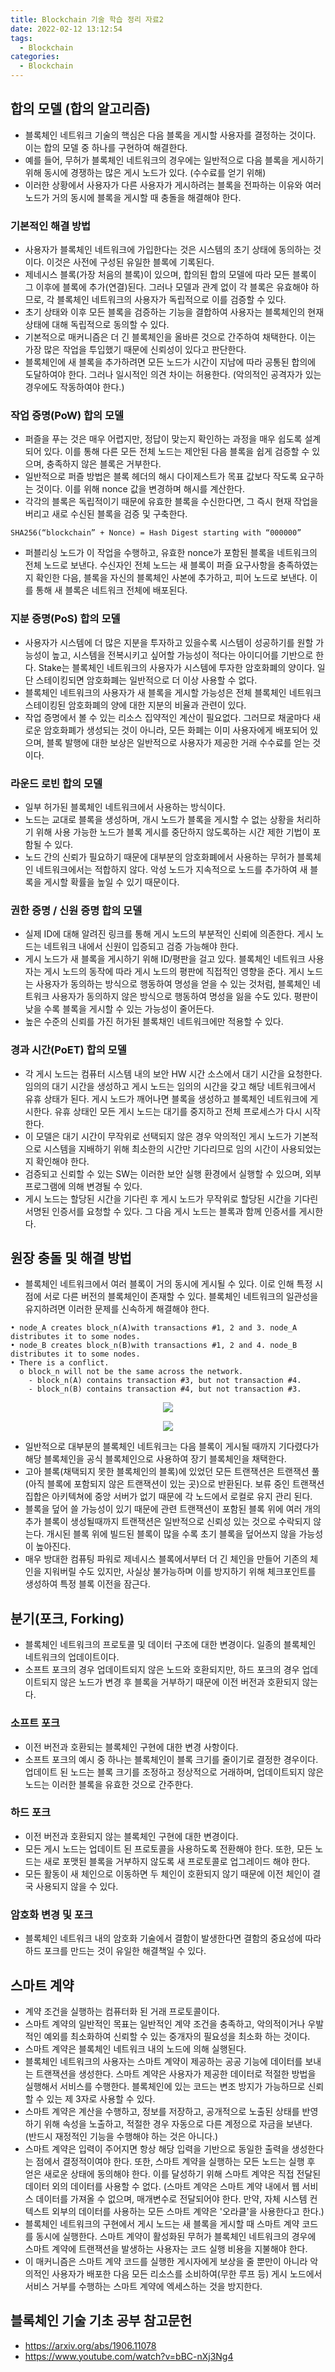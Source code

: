 ```yaml
---
title: Blockchain 기술 학습 정리 자료2
date: 2022-02-12 13:12:54
tags:
  - Blockchain
categories:
  - Blockchain
---
```


## 합의 모델 (합의 알고리즘)

- 블록체인 네트워크 기술의 핵심은 다음 블록을 게시할 사용자를 결정하는 것이다. 이는 합의 모델 중 하나를 구현하여 해결한다.
- 예를 들어, 무허가 블록체인 네트워크의 경우에는 일반적으로 다음 블록을 게시하기 위해 동시에 경쟁하는 많은 게시 노드가 있다. (수수료를 얻기 위해)
- 이러한 상황에서 사용자가 다른 사용자가 게시하려는 블록을 전파하는 이유와 여러 노드가 거의 동시에 블록을 게시할 때 충돌을 해결해야 한다.

### 기본적인 해결 방법

- 사용자가 블록체인 네트워크에 가입한다는 것은 시스템의 초기 상태에 동의하는 것이다. 이것은 사전에 구성된 유일한 블록에 기록된다.
- 제네시스 블록(가장 처음의 블록)이 있으며, 합의된 합의 모델에 따라 모든 블록이 그 이후에 블록에 추가(연결)된다. 그러나 모델과 관계 없이 각 블록은 유효해야 하므로, 각 블록체인 네트워크의 사용자가 독립적으로 이를 검증할 수 있다.
- 초기 상태와 이후 모든 블록을 검증하는 기능을 결합하여 사용자는 블록체인의 현재 상태에 대해 독립적으로 동의할 수 있다.
- 기본적으로 매커니즘은 더 긴 블록체인을 올바른 것으로 간주하여 채택한다. 이는 가장 많은 작업을 투입했기 때문에 신뢰성이 있다고 판단한다.
- 블록체인에 새 블록을 추가하려면 모든 노드가 시간이 지남에 따라 공통된 합의에 도달하여야 한다. 그러나 일시적인 의견 차이는 허용한다. (악의적인 공격자가 있는 경우에도 작동하여야 한다.)

### 작업 증명(PoW) 합의 모델

- 퍼즐을 푸는 것은 매우 어렵지만, 정답이 맞는지 확인하는 과정을 매우 쉽도록 설계되어 있다. 이를 통해 다른 모든 전체 노드는 제안된 다음 블록을 쉽게 검증할 수 있으며, 충족하지 않은 블록은 거부한다.
- 일반적으로 퍼즐 방법은 블록 헤더의 해시 다이제스트가 목표 값보다 작도록 요구하는 것이다. 이를 위해 nonce 값을 변경하며 해시를 계산한다.
- 각각의 블록은 독립적이기 때문에 유효한 블록을 수신한다면, 그 즉시 현재 작업을 버리고 새로 수신된 블록을 검증 및 구축한다.

```
SHA256(“blockchain” + Nonce) = Hash Digest starting with “000000”
```

- 퍼블리싱 노드가 이 작업을 수행하고, 유효한 nonce가 포함된 블록을 네트워크의 전체 노드로 보낸다. 수신자인 전체 노드는 새 블록이 퍼즐 요구사항을 충족하였는지 확인한 다음, 블록을 자신의 블록체인 사본에 추가하고, 피어 노드로 보낸다. 이를 통해 새 블록은 네트워크 전체에 배포된다.

### 지분 증명(PoS) 합의 모델

- 사용자가 시스템에 더 많은 지분을 투자하고 있을수록 시스템이 성공하기를 원할 가능성이 높고, 시스템을 전복시키고 싶어할 가능성이 적다는 아이디어를 기반으로 한다. Stake는 블록체인 네트워크의 사용자가 시스템에 투자한 암호화폐의 양이다. 일단 스테이킹되면 암호화폐는 일반적으로 더 이상 사용할 수 없다.
- 블록체인 네트워크의 사용자가 새 블록을 게시할 가능성은 전체 블록체인 네트워크 스테이킹된 암호화폐의 양에 대한 지분의 비율과 관련이 있다.
- 작업 증명에서 볼 수 있는 리소스 집약적인 계산이 필요없다. 그러므로 채굴마다 새로운 암호화폐가 생성되는 것이 아니라, 모든 화폐는 이미 사용자에게 배포되어 있으며, 블록 발행에 대한 보상은 일반적으로 사용자가 제공한 거래 수수료를 얻는 것이다.

### 라운드 로빈 합의 모델

- 일부 허가된 블록체인 네트워크에서 사용하는 방식이다.
- 노드는 교대로 블록을 생성하며, 개시 노드가 블록을 게시할 수 없는 상황을 처리하기 위해 사용 가능한 노드가 블록 게시를 중단하지 않도록하는 시간 제한 기법이 포함될 수 있다.
- 노드 간의 신뢰가 필요하기 때문에 대부분의 암호화폐에서 사용하는 무허가 블록체인 네트워크에서는 적합하지 않다. 악성 노드가 지속적으로 노드를 추가하여 새 블록을 게시할 확률을 높일 수 있기 때문이다.

### 권한 증명 / 신원 증명 합의 모델

- 실제 ID에 대해 알려진 링크를 통해 게시 노드의 부분적인 신뢰에 의존한다. 게시 노드는 네트워크 내에서 신원이 입증되고 검증 가능해야 한다.
- 게시 노드가 새 블록을 게시하기 위해 ID/평판을 걸고 있다. 블록체인 네트워크 사용자는 게시 노드의 동작에 따라 게시 노드의 평판에 직접적인 영향을 준다. 게시 노드는 사용자가 동의하는 방식으로 행동하여 명성을 얻을 수 있는 것처럼, 블록체인 네트워크 사용자가 동의하지 않은 방식으로 행동하여 명성을 잃을 수도 있다. 평판이 낮을 수록 블록을 게시할 수 있는 가능성이 줄어든다.
- 높은 수준의 신뢰를 가진 허가된 블록채인 네트워크에만 적용할 수 있다.

### 경과 시간(PoET) 합의 모델

- 각 게시 노드는 컴퓨터 시스템 내의 보안 HW 시간 소스에서 대기 시간을 요청한다. 임의의 대기 시간을 생성하고 게시 노드는 임의의 시간을 갖고 해당 네트워크에서 유휴 상태가 된다. 게시 노드가 깨어나면 블록을 생성하고 블록체인 네트워크에 게시한다. 유휴 상태인 모든 게시 노드는 대기를 중지하고 전체 프로세스가 다시 시작한다.
- 이 모델은 대기 시간이 무작위로 선택되지 않은 경우 악의적인 게시 노드가 기본적으로 시스템을 지배하기 위해 최소한의 시간만 기다리므로 임의 시간이 사용되었는지 확인해야 한다.
- 검증되고 신뢰할 수 있는 SW는 이러한 보안 실행 환경에서 실행할 수 있으며, 외부 프로그램에 의해 변경될 수 있다.
- 게시 노드는 할당된 시간을 기다린 후 게시 노드가 무작위로 할당된 시간을 기다린 서명된 인증서를 요청할 수 있다. 그 다음 게시 노드는 블록과 함께 인증서를 게시한다.

## 원장 충돌 및 해결 방법

- 블록체인 네트워크에서 여러 블록이 거의 동시에 게시될 수 있다. 이로 인해 특정 시점에 서로 다른 버전의 블록체인이 존재할 수 있다. 블록체인 네트워크의 일관성을 유지하려면 이러한 문제를 신속하게 해결해야 한다.

```
• node_A creates block_n(A)with transactions #1, 2 and 3. node_A distributes it to some nodes.
• node_B creates block_n(B)with transactions #1, 2 and 4. node_B distributes it to some nodes.
• There is a conflict.
  o block_n will not be the same across the network.
    - block_n(A) contains transaction #3, but not transaction #4.
    - block_n(B) contains transaction #4, but not transaction #3.
```

<p align="center"><img src="/images/Blockchain/BasicStudy/BlockchainBasic2.JPG"></p>

<p align="center"><img src="/images/Blockchain/BasicStudy/BlockchainBasic3.JPG"></p>

- 일반적으로 대부분의 블록체인 네트워크는 다음 블록이 게시될 때까지 기다렸다가 해당 블록체인을 공식 블록체인으로 사용하여 장기 블록체인을 채택한다.
- 고아 블록(채택되지 못한 블록체인의 블록)에 있었던 모든 트랜잭션은 트랜잭션 풀(아직 블록에 포함되지 않은 트랜잭션이 있는 곳)으로 반환된다. 보류 중인 트랜잭션 집합은 아키텍쳐에 중앙 서버가 없기 때문에 각 노드에서 로컬로 유지 관리 된다.
- 블록을 덮어 쓸 가능성이 있기 때문에 관련 트랜잭션이 포함된 블록 위에 여러 개의 추가 블록이 생성될때까지 트랜잭션은 일반적으로 신뢰성 있는 것으로 수락되지 않는다. 개시된 블록 위에 빌드된 블록이 많을 수록 초기 블록을 덮어쓰지 않을 가능성이 높아진다.
- 매우 방대한 컴퓨팅 파워로 제네시스 블록에서부터 더 긴 체인을 만들어 기존의 체인을 지워버릴 수도 있지만, 사실상 불가능하며 이를 방지하기 위해 체크포인트를 생성하여 특정 블록 이전을 잠근다.

## 분기(포크, Forking)

- 블록체인 네트워크의 프로토콜 및 데이터 구조에 대한 변경이다. 일종의 블록체인 네트워크의 업데이트이다.
- 소프트 포크의 경우 업데이트되지 않은 노드와 호환되지만, 하드 포크의 경우 업데이트되지 않은 노드가 변경 후 블록을 거부하기 때문에 이전 버전과 호환되지 않는다.

### 소프트 포크

- 이전 버전과 호환되는 블록체인 구현에 대한 변경 사항이다.
- 소프트 포크의 예시 중 하나는 블록체인이 블록 크기를 줄이기로 결정한 경우이다. 업데이트 된 노드는 블록 크기를 조정하고 정상적으로 거래하며, 업데이트되지 않은 노드는 이러한 블록을 유효한 것으로 간주한다.

### 하드 포크

- 이전 버전과 호환되지 않는 블록체인 구현에 대한 변경이다.
- 모든 게시 노드는 업데이트 된 프로토콜을 사용하도록 전환해야 한다. 또한, 모든 노드는 새로 포맷된 블록을 거부하지 않도록 새 프로토콜로 업그레이드 해야 한다.
- 모든 활동이 새 체인으로 이동하면 두 체인이 호환되지 않기 때문에 이전 체인이 결국 사용되지 않을 수 있다.

### 암호화 변경 및 포크

- 블록체인 네트워크 내의 암호화 기술에서 결함이 발생한다면 결함의 중요성에 따라 하드 포크를 만드는 것이 유일한 해결책일 수 있다.

## 스마트 계약

- 계약 조건을 실행하는 컴퓨터화 된 거래 프로토콜이다.
- 스마트 계약의 일반적인 목표는 일반적인 계약 조건을 충족하고, 악의적이거나 우발적인 예외를 최소화하여 신뢰할 수 있는 중개자의 필요성을 최소화 하는 것이다.
- 스마트 계약은 블록체인 네트워크 내의 노드에 의해 실행된다.
- 블록체인 네트워크의 사용자는 스마트 계약이 제공하는 공공 기능에 데이터를 보내는 트랜잭션을 생성한다. 스마트 계약은 사용자가 제공한 데이터로 적절한 방법을 실행해서 서비스를 수행한다. 블록체인에 있는 코드는 변조 방지가 가능하므로 신뢰할 수 있는 제 3자로 사용할 수 있다.
- 스마트 계약은 계산을 수행하고, 정보를 저장하고, 공개적으로 노출된 상태를 반영하기 위해 속성을 노출하고, 적절한 경우 자동으로 다른 계정으로 자금을 보낸다. (반드시 재정적인 기능을 수행해야 하는 것은 아니다.)
- 스마트 계약은 입력이 주어지면 항상 해당 입력을 기반으로 동일한 출력을 생성한다는 점에서 결정적이여야 한다. 또한, 스마트 계약을 실행하는 모든 노드는 실행 후 얻은 새로운 상태에 동의해야 한다. 이를 달성하기 위해 스마트 계약은 직접 전달된 데이터 외의 데이터를 사용할 수 없다. (스마트 계약은 스마트 계약 내에서 웹 서비스 데이터를 가져올 수 없으며, 매개변수로 전달되어야 한다. 만약, 자체 시스템 컨텍스트 외부의 데이터를 사용하는 모든 스마트 계약은 '오라클'을 사용한다고 한다.)
- 블록체인 네트워크의 구현에서 게시 노드는 새 블록을 게시할 때 스마트 계약 코드를 동시에 실행한다. 스마트 계약이 활성화된 무허가 블록체인 네트워크의 경우에 스마트 계약에 트랜잭션을 발생하는 사용자는 코드 실행 비용을 지불해야 한다.
- 이 매커니즘은 스마트 계약 코드를 실행한 게시자에게 보상을 줄 뿐만이 아니라 악의적인 사용자가 배포한 다음 모든 리소스를 소비하여(무한 루프 등) 게시 노드에서 서비스 거부를 수행하는 스마트 계약에 엑세스하는 것을 방지한다.

## 블록체인 기술 기초 공부 참고문헌

- https://arxiv.org/abs/1906.11078
- https://www.youtube.com/watch?v=bBC-nXj3Ng4
